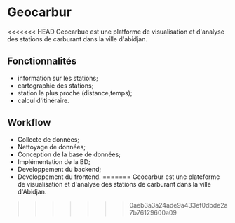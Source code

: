 # Geocarbur
<<<<<<< HEAD
Geocarbue est une platforme de visualisation et d'analyse des stations de carburant dans la ville d'abidjan. 

## Fonctionnalités
- information sur les stations;
- cartographie des stations;
- station la plus proche (distance,temps);
- calcul d'itinéraire.


## Workflow
- Collecte de données;
- Nettoyage de données;
- Conception de la base de données;
- Implémentation de la BD;
- Developpement du backend;
- Developpement du frontend.
=======
Geocarbur est une plateforme de visualisation et d'analyse des stations de carburant dans la ville d'Abidjan.
>>>>>>> 0aeb3a3a24ade9a433ef0dbde2a7b76129600a09
